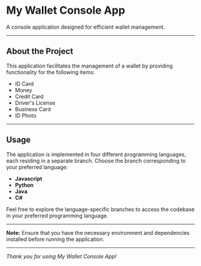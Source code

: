 # My Wallet Console App

A console application designed for efficient wallet management.

---

## About the Project

This application facilitates the management of a wallet by providing functionality for the following items:

- ID Card
- Money
- Credit Card
- Driver's License
- Business Card
- ID Photo

---

## Usage

The application is implemented in four different programming languages, each residing in a separate branch. Choose the branch corresponding to your preferred language:

- **Javascript**
- **Python**
- **Java**
- **C#**

Feel free to explore the language-specific branches to access the codebase in your preferred programming language.

---

**Note:** Ensure that you have the necessary environment and dependencies installed before running the application.

---

*Thank you for using My Wallet Console App!*
